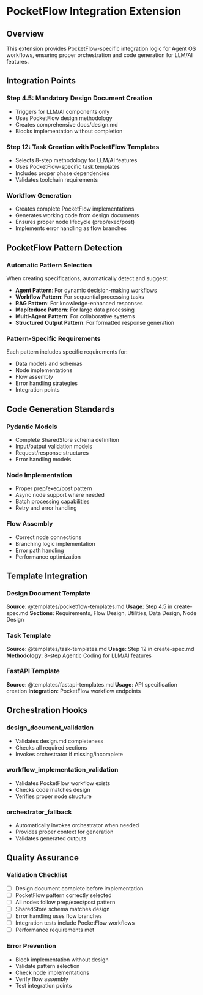# PocketFlow Integration Extension

## Overview

This extension provides PocketFlow-specific integration logic for Agent OS workflows, ensuring proper orchestration and code generation for LLM/AI features.

## Integration Points

### Step 4.5: Mandatory Design Document Creation
- Triggers for LLM/AI components only
- Uses PocketFlow design methodology
- Creates comprehensive docs/design.md
- Blocks implementation without completion

### Step 12: Task Creation with PocketFlow Templates
- Selects 8-step methodology for LLM/AI features
- Uses PocketFlow-specific task templates
- Includes proper phase dependencies
- Validates toolchain requirements

### Workflow Generation
- Creates complete PocketFlow implementations
- Generates working code from design documents
- Ensures proper node lifecycle (prep/exec/post)
- Implements error handling as flow branches

## PocketFlow Pattern Detection

### Automatic Pattern Selection
When creating specifications, automatically detect and suggest:
- **Agent Pattern**: For dynamic decision-making workflows
- **Workflow Pattern**: For sequential processing tasks
- **RAG Pattern**: For knowledge-enhanced responses
- **MapReduce Pattern**: For large data processing
- **Multi-Agent Pattern**: For collaborative systems
- **Structured Output Pattern**: For formatted response generation

### Pattern-Specific Requirements
Each pattern includes specific requirements for:
- Data models and schemas
- Node implementations
- Flow assembly
- Error handling strategies
- Integration points

## Code Generation Standards

### Pydantic Models
- Complete SharedStore schema definition
- Input/output validation models
- Request/response structures
- Error handling models

### Node Implementation
- Proper prep/exec/post pattern
- Async node support where needed
- Batch processing capabilities
- Retry and error handling

### Flow Assembly
- Correct node connections
- Branching logic implementation
- Error path handling
- Performance optimization

## Template Integration

### Design Document Template
**Source**: @templates/pocketflow-templates.md
**Usage**: Step 4.5 in create-spec.md
**Sections**: Requirements, Flow Design, Utilities, Data Design, Node Design

### Task Template
**Source**: @templates/task-templates.md
**Usage**: Step 12 in create-spec.md
**Methodology**: 8-step Agentic Coding for LLM/AI features

### FastAPI Template
**Source**: @templates/fastapi-templates.md
**Usage**: API specification creation
**Integration**: PocketFlow workflow endpoints

## Orchestration Hooks

### design_document_validation
- Validates design.md completeness
- Checks all required sections
- Invokes orchestrator if missing/incomplete

### workflow_implementation_validation
- Validates PocketFlow workflow exists
- Checks code matches design
- Verifies proper node structure

### orchestrator_fallback
- Automatically invokes orchestrator when needed
- Provides proper context for generation
- Validates generated outputs

## Quality Assurance

### Validation Checklist
- [ ] Design document complete before implementation
- [ ] PocketFlow pattern correctly selected
- [ ] All nodes follow prep/exec/post pattern
- [ ] SharedStore schema matches design
- [ ] Error handling uses flow branches
- [ ] Integration tests include PocketFlow workflows
- [ ] Performance requirements met

### Error Prevention
- Block implementation without design
- Validate pattern selection
- Check node implementations
- Verify flow assembly
- Test integration points